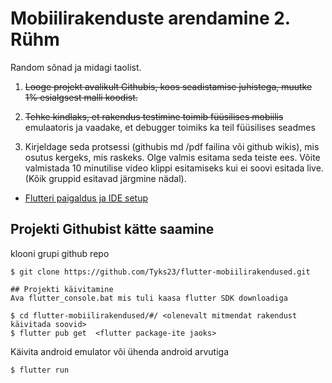 # Mobiilirakenduste arendamine 2. Rühm

Random sõnad ja midagi taolist.

1. ~~Looge projekt avalikult Githubis, koos seadistamise juhistega, muutke 1% esialgsest malli koodist.~~ 
   
2. ~~Tehke kindlaks, et rakendus testimine toimib füüsilises mobiilis~~
   emulaatoris ja vaadake, et debugger toimiks ka teil füüsilises seadmes

3.  Kirjeldage seda protsessi (githubis md /pdf failina või github wikis), mis osutus kergeks, mis raskeks. Olge valmis esitama seda teiste ees. Võite valmistada 10 minutilise video klippi esitamiseks kui ei soovi esitada live. (Kõik gruppid esitavad järgmine nädal).

- [Flutteri paigaldus ja IDE setup](https://docs.flutter.dev/get-started/install)


## Projekti Githubist kätte saamine 
klooni grupi github repo
```
$ git clone https://github.com/Tyks23/flutter-mobiilirakendused.git

## Projekti käivitamine
Ava flutter_console.bat mis tuli kaasa flutter SDK downloadiga

$ cd flutter-mobiilirakendused/#/ <olenevalt mitmendat rakendust käivitada soovid>
$ flutter pub get  <flutter package-ite jaoks>
```
Käivita android emulator või ühenda android arvutiga
```
$ flutter run
```


